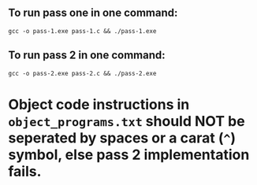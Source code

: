 ## To run pass one in one command:

`gcc -o pass-1.exe pass-1.c && ./pass-1.exe`

## To run pass 2 in one command:

`gcc -o pass-2.exe pass-2.c && ./pass-2.exe`

# Object code instructions in `object_programs.txt` should NOT be seperated by spaces or a carat (`^`) symbol, else pass 2 implementation fails.
